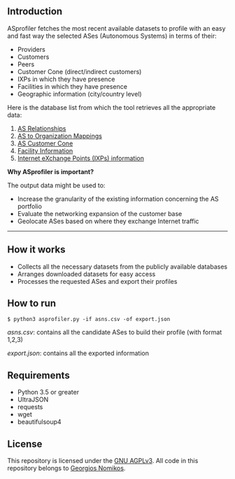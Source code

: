 ## Introduction

ASprofiler fetches the most recent available datasets to profile with an easy and fast way the selected ASes (Autonomous Systems) in terms of their:
 - Providers
 - Customers
 - Peers
 - Customer Cone (direct/indirect customers)
 - IXPs in which they have presence
 - Facilities in which they have presence
 - Geographic information (city/country level) 


Here is the database list from which the tool retrieves all the appropriate data:
 1. [AS Relationships](https://www.caida.org/catalog/datasets/as-relationships)
 2. [AS to Organization Mappings](https://www.caida.org/catalog/datasets/as-organizations)
 3. [AS Customer Cone](https://www.caida.org/catalog/datasets/as-relationships)
 4. [Facility Information](https://www.caida.org/catalog/datasets/peeringdb)
 5. [Internet eXchange Points (IXPs) information](https://www.caida.org/catalog/datasets/ixps)

**Why ASprofiler is important?**

The output data might be used to:
- Increase the granularity of the existing information concerning the AS portfolio
- Evaluate the networking expansion of the customer base
- Geolocate ASes based on where they exchange Internet traffic
------------

## How it works
- Collects all the necessary datasets from the publicly available databases
- Arranges downloaded datasets for easy access
- Processes the requested ASes and export their profiles

## How to run
`$ python3 asprofiler.py -if asns.csv -of export.json`

_asns.csv_: contains all the candidate ASes to build their profile (with format 1,2,3)

_export.json_: contains all the exported information

## Requirements
- Python 3.5 or greater
- UltraJSON
- requests
- wget
- beautifulsoup4

## License

This repository is licensed under the [GNU AGPLv3](LICENSE). All code in this repository belongs to [Georgios Nomikos](https://www.linkedin.com/in/georgenomikos).
